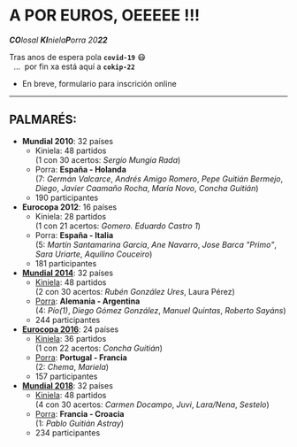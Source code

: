 # A POR EUROS, OEEEEE !!!

_**CO**losal **KI**niela**P**orra 20**22**_  
[](https://emoticonos) [](https://gist.github.com/rxaviers/7360908) [](https://github.com/ikatyang/emoji-cheat-sheet/blob/master/README.md)

Tras anos de espera pola **`covid-19`** :mask:  
&nbsp; ... &nbsp;por fin xa está aquí a **`cokip-22`**  

- En breve, formulario para inscrición online[](https://docs.google.com/forms/d/e/1FAIpQLSf4IL-8piPTv2mk3eZRv8ybTWkJXW0aL4-6XjX2crJjcds5uQ/viewform)

____________

## PALMARÉS:
- **Mundial 2010**: 32 países 
  - Kiniela: 48 partidos  
    (1 con 30 acertos: _Sergio Mungia Rada_)
  - Porra:   **España - Holanda**  
    (7: _Germán Valcarce_, _Andrés Amigo Romero_, _Pepe Guitián Bermejo_, _Diego_, _Javier Caamaño Rocha_, _María Novo_, _Concha Guitián_)
  - 190 participantes
- **Eurocopa 2012**: 16 países
  - Kiniela: 28 partidos  
    (1 con 21 acertos: _Gomero. Eduardo Castro 1_)
  - Porra:   **España - Italia**  
    (5: _Martín Santamarina García_, _Ane Navarro_, _Jose Barca "Primo"_, _Sara Uriarte_, _Aquilino Couceiro_)
  - 181 participantes
- **[Mundial 2014](https://kiniporra.github.io/previas/Mundial2014_gh.htm)**: 32 países
  - [Kiniela](https://kiniporra.github.io/previas/Mundial2014_gh.htm#APOSTAS): 48 partidos  
    (2 con 30 acertos: _Rubén González Ures_, Laura Pérez) 
  - [Porra](https://kiniporra.github.io/previas/Mundial2014_gh.htm#PORRA):   **Alemania - Argentina**  
    (4: _Pío(1)_, _Diego Gómez González_, _Manuel Quintas_, _Roberto Sayáns_) 
  - 244 participantes
- **[Eurocopa 2016](https://kiniporra.github.io/previas/Eurocopa2016.html)**: 24 países
  - [Kiniela](https://kiniporra.github.io/previas/Eurocopa2016.html#APOSTAS): 36 partidos  
    (1 con 22 acertos: _Concha Guitián_)
  - [Porra](https://kiniporra.github.io/previas/Eurocopa2016.html#PORRA):   **Portugal - Francia**  
    (2: _Chema_, _Mariela_) 
  - 157 participantes
- **[Mundial 2018](https://kiniporra.github.io/previas/Mundial2018_gh.html)**: 32 países
  - [Kiniela](https://kiniporra.github.io/previas/Mundial2018_gh.html#APOSTAS): 48 partidos  
    (4 con 30 acertos: _Carmen Docampo_, _Juvi_, _Lara/Nena_, _Sestelo_) 
  - [Porra](https://kiniporra.github.io/previas/Mundial2018_gh.html#PORRA):   **Francia - Croacia**  
    (1: _Pablo Guitián Astray_)
  - 234 participantes
